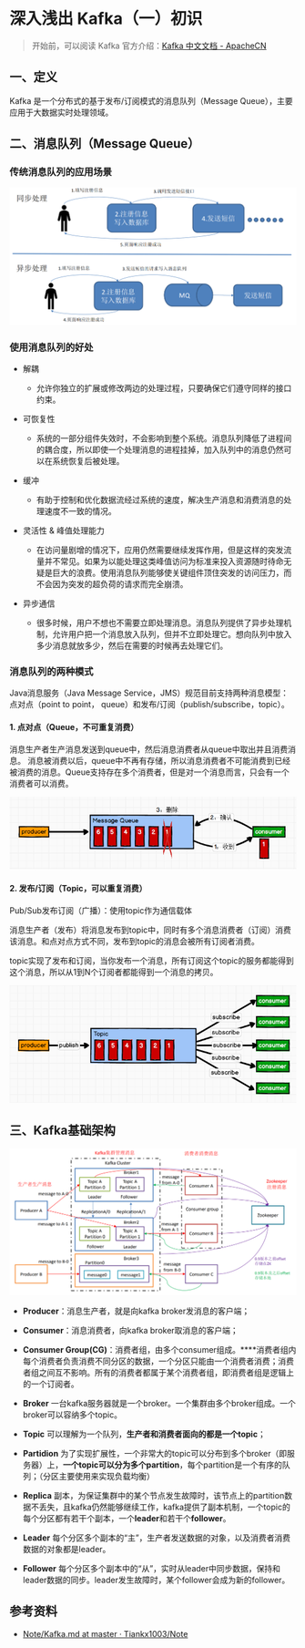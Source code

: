 # 深入浅出 Kafka（一）初识

> 开始前，可以阅读 Kafka 官方介绍：[Kafka 中文文档 - ApacheCN](http://kafka.apachecn.org/intro.html)



## 一、定义 

Kafka 是一个分布式的基于发布/订阅模式的消息队列（Message Queue），主要应用于大数据实时处理领域。 



## 二、消息队列（Message Queue）

### 传统消息队列的应用场景

![nAc6zQ.png](assets/nAc6zQ.png)




### 使用消息队列的好处 

- 解耦 
  - 允许你独立的扩展或修改两边的处理过程，只要确保它们遵守同样的接口约束。 

- 可恢复性 
  - 系统的一部分组件失效时，不会影响到整个系统。消息队列降低了进程间的耦合度，所以即使一个处理消息的进程挂掉，加入队列中的消息仍然可以在系统恢复后被处理。 

- 缓冲
  - 有助于控制和优化数据流经过系统的速度，解决生产消息和消费消息的处理速度不一致的情况。 

- 灵活性 & 峰值处理能力
  - 在访问量剧增的情况下，应用仍然需要继续发挥作用，但是这样的突发流量并不常见。如果为以能处理这类峰值访问为标准来投入资源随时待命无疑是巨大的浪费。使用消息队列能够使关键组件顶住突发的访问压力，而不会因为突发的超负荷的请求而完全崩溃。 

- 异步通信 
  - 很多时候，用户不想也不需要立即处理消息。消息队列提供了异步处理机制，允许用户把一个消息放入队列，但并不立即处理它。想向队列中放入多少消息就放多少，然后在需要的时候再去处理它们。





### 消息队列的两种模式

Java消息服务（Java Message Service，JMS）规范目前支持两种消息模型：点对点（point to point， queue）和发布/订阅（publish/subscribe，topic）。

#### 1. 点对点（Queue，不可重复消费）

消息生产者生产消息发送到queue中，然后消息消费者从queue中取出并且消费消息。
消息被消费以后，queue中不再有存储，所以消息消费者不可能消费到已经被消费的消息。Queue支持存在多个消费者，但是对一个消息而言，只会有一个消费者可以消费。

![kafka-mq1](assets/kafka-mq1.png)



#### 2. 发布/订阅（Topic，可以重复消费）

Pub/Sub发布订阅（广播）：使用topic作为通信载体

消息生产者（发布）将消息发布到topic中，同时有多个消息消费者（订阅）消费该消息。和点对点方式不同，发布到topic的消息会被所有订阅者消费。

topic实现了发布和订阅，当你发布一个消息，所有订阅这个topic的服务都能得到这个消息，所以从1到N个订阅者都能得到一个消息的拷贝。

![kafka-mq2](assets/kafka-mq2.png)



## 三、Kafka基础架构

![nAcIiT.png](assets/nAcIiT.png)

- **Producer**：消息生产者，就是向kafka broker发消息的客户端；

- **Consumer**：消息消费者，向kafka broker取消息的客户端；

- **Consumer Group(CG)**：消费者组，由多个consumer组成。****消费者组内每个消费者负责消费不同分区的数据，一个分区只能由一个消费者消费；消费者组之间互不影响。所有的消费者都属于某个消费者组，即消费者组是逻辑上的一个订阅者。

- **Broker** 一台kafka服务器就是一个broker。一个集群由多个broker组成。一个broker可以容纳多个topic。

- **Topic** 可以理解为一个队列，**生产者和消费者面向的都是一个topic**；

- **Partidion** 为了实现扩展性，一个非常大的topic可以分布到多个broker（即服务器）上，**一个topic可以分为多个partition**，每个partition是一个有序的队列；（分区主要使用来实现负载均衡）

- **Replica** 副本，为保证集群中的某个节点发生故障时，该节点上的partition数据不丢失，且kafka仍然能够继续工作，kafka提供了副本机制，一个topic的每个分区都有若干个副本，一个**leader**和若干个**follower**。

- **Leader** 每个分区多个副本的“主”，生产者发送数据的对象，以及消费者消费数据的对象都是leader。

- **Follower** 每个分区多个副本中的“从”，实时从leader中同步数据，保持和leader数据的同步。leader发生故障时，某个follower会成为新的follower。



## 参考资料

- [Note/Kafka.md at master · Tiankx1003/Note](https://github.com/Tiankx1003/Note/blob/master/Markdown/HadoopEcosys/Kafka.md)
